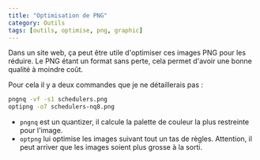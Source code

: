 ```yaml
---
title: "Optimisation de PNG"
category: Outils
tags: [outils, optimise, png, graphic]
---
```

Dans un site web, ça peut être utile d'optimiser ces images PNG pour les réduire. Le PNG étant un format sans perte, 
cela permet d'avoir une bonne qualité à moindre coût.

Pour cela il y a deux commandes que je ne détaillerais pas :
``` sh
pngnq -vf -s1 schedulers.png
optipng -o7 schedulers-nq8.png
```

 * `pngnq` est un quantizer, il calcule la palette de couleur la plus restreinte pour l'image.
 * `optpng` lui optimise les images suivant tout un tas de règles. Attention, il peut arriver que les images soient plus 
 grosse à la sorti.
 